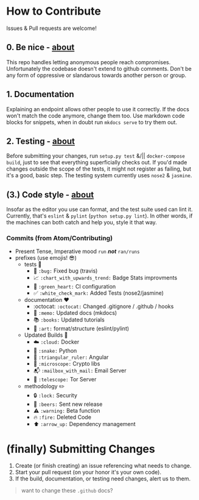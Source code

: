 # How to Contribute
Issues & Pull requests are welcome!

## 0. Be nice - [about](//gist.github.com/search?&q=Contributor+Code+of+Conduct)
This repo handles letting anonymous people reach compromises. Unfortunately the 
codebase doesn't extend to github comments. Don't be any form of oppressive or slandarous towards another person or group.

## 1. Documentation
Explaining an endpoint allows other people to use it correctly. If the
docs won't match the code anymore, change them too. Use markdown code
blocks for snippets, when in doubt run `mkdocs serve` to try them out.

## 2. Testing - [about](//congredi.readthedocs.io/en/latest/building/testing)

Before submitting your changes, run `setup.py test` &/|| `docker-compose build`,
just to see that everything superficially checks out. If you'd made changes
outside the scope of the tests, it might not register as failing, but it's
a good, basic step. The testing system currently uses `nose2` & `jasmine`.

## (3.) Code style - [about](//congredi.readthedocs.io/en/latest/building/style)
Insofar as the editor you use can format, and the test suite used can lint it.
Currently, that's `eslint` & `pylint` (`python setup.py lint`).
In other words, if the machines can both catch and help you, style it that way.

### Commits (from Atom/Contributing)
* Present Tense, Imperative mood `run` ***not*** `ran/runs`
* prefixes (use emojis! :sunglasses:)
    * tests :100:
        * :bug: `:bug:` Fixed bug (travis)
        * :chart_with_upwards_trend: `:chart_with_upwards_trend:` Badge Stats improvments
        * :green_heart: `:green_heart:` CI configuration
        * :white_check_mark: `:white_check_mark:` Added Tests (nose2/jasmine)
    * documentation :heart:
        * :octocat: `:octocat:` Changed .gitignore / .github / hooks
        * :memo: `:memo:` Updated docs (mkdocs)
        * :books: `:books:` Updated tutorials
        * :art: `:art:` format/structure (eslint/pylint)
    * Updated Builds :pray:
        * :cloud: `:cloud:` Docker
        * :snake: `:snake:` Python
        * :triangular_ruler: `:triangular_ruler:` Angular
        * :microscope: `:microscope:` Crypto libs
        * :mailbox_with_mail: `:mailbox_with_mail:` Email Server
        * :telescope: `:telescope:` Tor Server
    * methodology :pencil2:
        * :lock: `:lock:` Security
        * :beers: `:beers:` Sent new release
        * :warning: `:warning:` Beta function
        * :fire: `:fire:` Deleted Code
        * :arrow_up: `:arrow_up:` Dependency management

# (finally) Submitting Changes

1. Create (or finish creating) an issue referencing what needs to change.
2. Start your pull request (on your honor it's your own code).
3. If the build, documentation, or testing need changes, alert us to them.

> want to change these `.github` docs?
